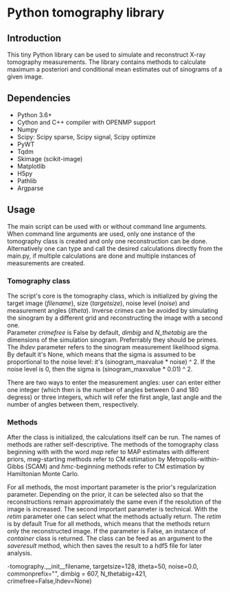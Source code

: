 # Python tomography library

## Introduction
This tiny Python library can be used to simulate and reconstruct X-ray tomography measurements. The library contains methods to calculate maximum a posteriori and conditional mean estimates out of sinograms of a given image.

## Dependencies
- Python 3.6+
- Cython and C++ compiler with OPENMP support
- Numpy
- Scipy: Scipy sparse, Scipy signal, Scipy optimize
- PyWT
- Tqdm
- Skimage (scikit-image)
- Matplotlib
- H5py
- Pathlib
- Argparse

## Usage
The main script can be used with or without command line arguments. When command line arguments are used, only one instance of the tomography class is created and only one reconstruction can be done. Alternatively one can type and call the desired calculations directly from the main.py, if multiple calculations are done and multiple instances of measurements are created.
### Tomography class
The script's core is the tomography class, which is initialized by giving the target image (_filename_), size (_targetsize_), noise level (_noise_) and measurement angles (_itheta_).  Inverse crimes can be avoided by simulating the  sinogram by a different grid and reconstructing the image with a second one.  
Parameter _crimefree_ is False by default, _dimbig_ and _N\_thetabig_ are the dimensions of the simulation sinogram. Preferrably they should be primes. 
The _lhdev_ parameter refers to the sinogram measurement likelihood sigma. By default it's None, which means that the sigma is assumed to be proportional to the noise level: it's (sinogram\_maxvalue * noise) ^ 2. If the noise level is 0, then the sigma is (sinogram\_maxvalue * 0.01) ^ 2.

There are two ways to enter the  measurement angles: user can enter either one integer (which then is the number of angles between 0 and 180 degress) or three integers, which will refer the first angle, last angle and the number of angles between them, respectively.

### Methods
After the class is initialized, the calculations itself can be run. The names of methods are rather self-descriptive. The methods of the tomography class beginning with  with the word _map_ refer to MAP estimates with different priors, _mwg_-starting methods refer to CM estimation by Metropolis-within-Gibbs (SCAM) and _hmc_-beginning methods refer to CM estimation by Hamiltonian Monte Carlo. 

For all methods, the most important  parameter is the prior's regularization parameter. Depending on the prior, it can be selected also so that the reconstructions remain approximately the same even if the resolution of the image is increased. The second important parameter is technical. With the _retim_ parameter one can select what the methods actually return. The _retim_ is by default True for all methods, which means that the methods return only the reconstructed image. If the parameter is False, an instance of _container_ class is returned. The class can be feed as an argument to the _saveresult_ method, which then saves the result to a hdf5 file for later analysis.

-tomography.\_\_init\_\_filename, targetsize=128, itheta=50, noise=0.0,  commonprefix="", dimbig = 607, N\_thetabig=421, crimefree=False,lhdev=None)

